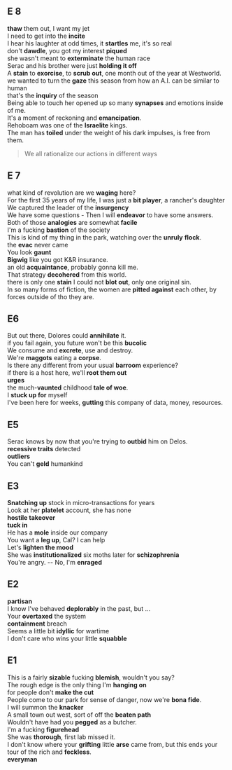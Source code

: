 ## E 8  
**thaw** them out, I want my jet  
I need to get into the **incite**  
I hear his laughter at odd times, it **startles** me, it's so real  
don't **dawdle**, you got my interest **piqued**  
she wasn't meant to **exterminate** the human race  
Serac and his brother were just **holding it off**  
A **stain** to **exorcise**, to **scrub out**, one month out of the year at Westworld.  
we wanted to turn the **gaze** this season from how an A.I. can be similar to human  
that's the **inquiry** of the season  
Being able to touch her opened up so many **synapses** and emotions inside of me.  
It's a moment of reckoning and **emancipation**.  
Rehoboam was one of the **Israelite** kings.  
The man has **toiled** under the weight of his dark impulses, is free from them.  
> We all rationalize our actions in different ways  

## E 7  
what kind of revolution are we **waging** here?  
For the first 35 years of my life, I was just a **bit player**, a rancher's daughter  
We captured the leader of the **insurgency**  
We have some questions - Then I will **endeavor** to have some answers.  
Both of those **analogies** are somewhat **facile**  
I'm a fucking **bastion** of the society  
This is kind of my thing in the park, watching over the **unruly** **flock**.  
the **evac** never came  
You look **gaunt**  
**Bigwig** like you got K&R insurance.  
an old **acquaintance**, probably gonna kill me.  
That strategy **decohered** from this world.  
there is only one **stain** I could not **blot out**, only one original sin.  
In so many forms of fiction, the women are **pitted against** each other, by forces outside of tho they are.  

## E6  
But out there, Dolores could **annihilate** it.  
if you fail again, you future won't be this **bucolic**  
We consume and **excrete**, use and destroy.  
We're **maggots** eating a **corpse**.  
Is there any different from your usual **barroom** experience?  
if there is a host here, we'll **root them out**  
**urges**  
the much-**vaunted** childhood **tale of woe**.  
I **stuck up for** myself  
I've been here for weeks, **gutting** this company of data, money, resources.  


## E5  

Serac knows by now that you're trying to **outbid** him on Delos.  
**recessive traits** detected  
**outliers**  
You can't **geld** humankind  

## E3  
**Snatching up** stock in micro-transactions for years  
Look at her **platelet** account, she has none  
**hostile takeover**  
**tuck in**  
He has a **mole** inside our company  
You want a **leg up**, Cal? I can help  
Let's **lighten the mood**  
She was **institutionalized** six moths later for **schizophrenia**  
You're angry. -- No, I'm **enraged**  

## E2  
**partisan**  
I know I've behaved **deplorably** in the past, but ...  
Your **overtaxed** the system  
**containment** breach  
Seems a little bit **idyllic** for wartime  
I don't care who wins your little **squabble**  


## E1  
This is a fairly **sizable** fucking **blemish**, wouldn't you say?  
The rough edge is the only thing I'm **hanging on**  
for people don't **make the cut**  
People come to our park for sense of danger, now we're **bona fide**.  
I will summon the **knacker**  
A small town out west, sort of off the **beaten path**  
Wouldn't have had you **pegged** as a butcher.  
I'm a fucking **figurehead**  
She was **thorough**, first lab missed it.  
I don't know where your **grifting** little **arse** came from, but this ends your tour of the rich and **feckless**.  
**everyman**  
